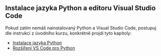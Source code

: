 ## Instalace jazyka Python a editoru Visual Studio Code

Pokud zatím nemáš nainstalovaný Python a Visual Studio Code, postupuj dle instrukcí z úvodního kurzu, konkrétně projdi tyto kapitoly:
* [Instalace jazyka Python](https://stage.kodim.cz/kurzy/uvod-do-progr-1/priprava/jazyky-nastroje/instalace-python)
* [Rozšíření VS Code pro Python](https://stage.kodim.cz/kurzy/uvod-do-progr-1/priprava/jazyky-nastroje/instalace-rozsireni-vscode)
